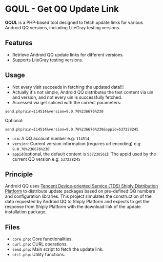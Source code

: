 # GQUL - Get QQ Update Link

**GQUL** is a PHP-based tool designed to fetch update links for various Android QQ versions, including LiteGray testing
versions.

## Features

- Retrieve Android QQ update links for different versions.
- Supports LiteGray testing versions.

## Usage

- Not every visit succeeds in fetching the updated data!!!
- Actually it's not simple, Android QQ distributes the test content via uin and version, and not every uin is
  successfully
  fetched.
- Accessed via get spliced with the correct parameters:

```get
send.php?uin=114514&version=9.0.70%236676%230
```

Optional:

```get
send.php?uin=114514&version=9.0.70%236676%230&appid=537228245
```

- `uin`: A QQ account number e.g: `114514`
- `version`: Current version information (requires url encoding) e.g: `9.0.70%236676%230`
- `appid`(optional, the default content is `537230561`): The appid used by the current QQ version e.g: `537228245`

## Principle

Android QQ uses [Tencent Device-oriented Service (TDS) Shiply Distribution Platform](https://shiply.tds.qq.com/) to
distribute update packages based on pre-defined QQ numbers and configuration libraries. This project simulates the
construction of the data requested by Android QQ to Shiply Platform and expects to get the response from Shiply Platform
with the download link of the update installation package.

## Files

- `core.php`: Core functionalities.
- `curl.php`: CURL operations.
- `send.php`: Main script to fetch the update link.
- `util.php`: Utility functions.
